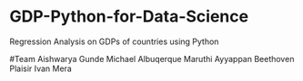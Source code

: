 # GDP-Python-for-Data-Science
Regression Analysis on GDPs of countries using Python 

#Team
Aishwarya Gunde
Michael Albuqerque
Maruthi Ayyappan
Beethoven Plaisir
Ivan Mera
